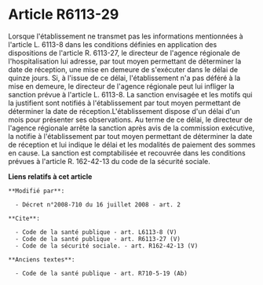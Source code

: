 # Article R6113-29

Lorsque l'établissement ne transmet pas les informations mentionnées à l'article L. 6113-8 dans les conditions définies en
application des dispositions de l'article R. 6113-27, le directeur de l'agence régionale de l'hospitalisation lui adresse,
par tout moyen permettant de déterminer la date de réception, une mise en demeure de s'exécuter dans le délai de quinze
jours. Si, à l'issue de ce délai, l'établissement n'a pas déféré à la mise en demeure, le directeur de l'agence régionale
peut lui infliger la sanction prévue à l'article L. 6113-8. La sanction envisagée et les motifs qui la justifient sont
notifiés à l'établissement par tout moyen permettant de déterminer la date de réception.L'établissement dispose d'un délai
d'un mois pour présenter ses observations. Au terme de ce délai, le directeur de l'agence régionale arrête la sanction après
avis de la commission exécutive, la notifie à l'établissement par tout moyen permettant de déterminer la date de réception et
lui indique le délai et les modalités de paiement des sommes en cause. La sanction est comptabilisée et recouvrée dans les
conditions prévues à l'article R. 162-42-13 du code de la sécurité sociale.

**Liens relatifs à cet article**

	**Modifié par**:

	  - Décret n°2008-710 du 16 juillet 2008 - art. 2

	**Cite**:

	  - Code de la santé publique - art. L6113-8 (V)
	  - Code de la santé publique - art. R6113-27 (V)
	  - Code de la sécurité sociale. - art. R162-42-13 (V)

	**Anciens textes**:

	  - Code de la santé publique - art. R710-5-19 (Ab)
